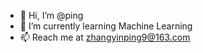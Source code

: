 - 👋 Hi, I’m @ping
- 🌱 I’m currently learning Machine Learning
- 📫 Reach me at zhangyinping9@163.com

<!---
rollpingping/rollpingping is a ✨ special ✨ repository because its `README.md` (this file) appears on your GitHub profile.
You can click the Preview link to take a look at your changes.
--->
